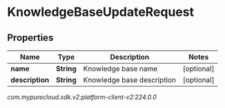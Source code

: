 # KnowledgeBaseUpdateRequest


## Properties

| Name | Type | Description | Notes |
| ------------ | ------------- | ------------- | ------------- |
| **name** | **String** | Knowledge base name |  [optional] |
| **description** | **String** | Knowledge base description |  [optional] |




_com.mypurecloud.sdk.v2:platform-client-v2:224.0.0_
